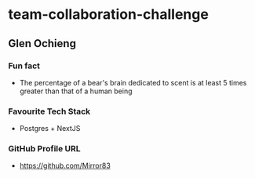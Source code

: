 # team-collaboration-challenge

## Glen Ochieng
### Fun fact
- The percentage of a bear's brain dedicated to scent is at least 5 times greater than that of a human being

### Favourite Tech Stack
- Postgres + NextJS

### GitHub Profile URL
- https://github.com/Mirror83
